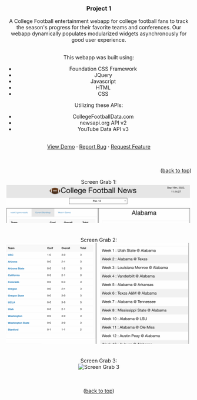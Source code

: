 
<a name="top"></a>


<!-- PROJECT LOGO -->
<br />
<div align="center">
  

<h3 align="center">Project 1 </h3>
  <p align="center">
    A College Football entertainment webapp for college football fans to track the season's progress for their favorite teams and conferences.  
    Our webapp dynamically populates modularized widgets asynchronously for good user experience.  
  </p> <br />
       This webapp was built using:
    <ul>
        <li>Foundation CSS Framework</li>
        <li>JQuery</li>
        <li>Javascript</li>
        <li>HTML</li>
        <li>CSS</li>
    </ul>
    Utilizing these APIs:
    <ul>
        <li>CollegeFootballData.com</li>
        <li>newsapi.org API v2</li>
        <li>YouTube Data API v3</li>
    </ul>
    <br />
    <a href="https://zachallen579.github.io/project-01" target="_blank">View Demo</a>
    ·
    <a href="https://github.com/zachallen579/project-01/issues">Report Bug</a>
    ·
    <a href="https://github.com/zachallen579/project-01/issues">Request Feature</a>
    <br/><br/><br/>
<p align="right">(<a href="#readme-top">back to top</a>)</p>
    Screen Grab 1:<br/>
    <img src="assets/img/screenshot1.png" alt="Screen Grab 1" />
    <br/>
    <br/>
    <br/>
    Screen Grab 2:<br/>
    <img src="assets/img/screenshot2.png" alt="Screen Grab 2" />
    <br/>
    <br/>
    <br/>
    Screen Grab 3:<br/>
    <img src="assets/img/screen3.png" alt="Screen Grab 3" />
    <br/>
    <br/>
    <br/>
    <p>(<a href="#top">back to top</a>)</p>
   
  </p>
</div>






